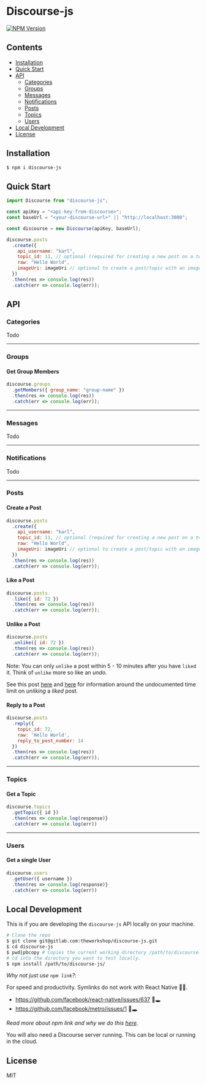 # Discourse-js

[![NPM Version](https://img.shields.io/npm/v/discourse-js.svg?style=flat-square)](https://www.npmjs.com/package/discourse-js)

## Contents

- [Installation](#installation)
- [Quick Start](#quick-start)
- [API](#api)
  - [Categories](#categories)
  - [Groups](#groups)
  - [Messages](#messages)
  - [Notifications](#notifications)
  - [Posts](#posts)
  - [Topics](#topics)
  - [Users](#users)
- [Local Development](#local-development)
- [License](#license)

## Installation

```bash
$ npm i discourse-js
```

## Quick Start

```js
import Discourse from "discourse-js";

const apiKey = "<api-key-from-discourse>";
const baseUrl = "<your-discourse-url>" || "http://localhost:3000";

const discourse = new Discourse(apiKey, baseUrl);

discourse.posts
  .create({
    api_username: "karl",
    topic_id: 11, // optional (required for creating a new post on a topic.)
    raw: "Hello World",
    imageUri: imageUri // optional to create a post/topic with an image.
  })
  .then(res => console.log(res))
  .catch(err => console.log(err));
```

## API

### Categories

Todo

---

### Groups

#### Get Group Members

```js
discourse.groups
  .getMembers({ group_name: "group-name" })
  .then(res => console.log(res))
  .catch(err => console.log(err));
```

---

### Messages

Todo

---

### Notifications

Todo

---

### Posts

#### Create a Post

```js
discourse.posts
  .create({
    api_username: "karl",
    topic_id: 11, // optional (required for creating a new post on a topic.)
    raw: "Hello World",
    imageUri: imageUri // optional to create a post/topic with an image.
  })
  .then(res => console.log(res))
  .catch(err => console.log(err));
```

#### Like a Post

```js
discourse.posts
  .like({ id: 72 })
  .then(res => console.log(res))
  .catch(err => console.log(err));
```

#### Unlike a Post

```js
discourse.posts
  .unlike({ id: 72 })
  .then(res => console.log(res))
  .catch(err => console.log(err));
```

Note: You can only `unlike` a post within 5 - 10 minutes after you have `liked` it. Think of `unlike` more so like an _undo_.

See this post [here](https://meta.discourse.org/t/53722) and [here](https://meta.discourse.org/t/57141) for information around the undocumented time limit on _unliking_ a _liked_ post.

#### Reply to a Post

```js
discourse.posts
  .reply({
    topic_id: 72,
    raw: 'Hello World',
    reply_to_post_number: 14
  })
  .then(res => console.log(res))
  .catch(err => console.log(err));
```

---

### Topics

#### Get a Topic

```js
discourse.topics
  .getTopic({ id })
  .then(res => console.log(response)}
  .catch(err => console.log(err))
```

---

### Users

#### Get a single User

```js
discourse.users
  .getUser({ username })
  .then(res => console.log(response)}
  .catch(err => console.log(err))
```

## Local Development

This is if you are developing the `discourse-js` API locally on your machine.

```bash
# Clone the repo
$ git clone git@gitlab.com:theworkshop/discourse-js.git
$ cd discourse-js
$ pwd|pbcopy # Copies the current working directory /path/to/discourse-js/
# cd into the directory you want to test locally.
$ npm install /path/to/discourse-js/
````

_Why not just use `npm link`?_:

For speed and productivity. Symlinks do not work with React Native 💩📲.

- https://github.com/facebook/react-native/issues/637 🐇🕳
- https://github.com/facebook/metro/issues/1 🐇🕳

_Read more about npm link and why we do this [here](https://medium.com/@the1mills/how-to-test-your-npm-module-without-publishing-it-every-5-minutes-1c4cb4b369be)_.

You will also need a Discourse server running. This can be local or running in the cloud.

## License

MIT
